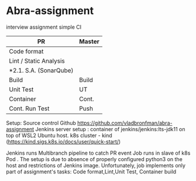 # Abra-assignment
interview assignment  simple CI 

| PR | Master |
|-----|------|
|Code format | |
|Lint / Static Analysis | |
|*2.1. S.A. (SonarQube) | |
| Build | Build |
| Unit Test | UT |
|Container | Cont.|
|Cont. Run Test|Push|


Setup:
Source control Github https://github.com/vladbronfman/abra-assignment 
Jenkins server setup : container of jenkins/jenkins:lts-jdk11 on top of WSL2 Ubuntu host.
k8s cluster - kind (https://kind.sigs.k8s.io/docs/user/quick-start/)

Jenkins runs Multibranch pipeline to catch PR event
Job runs in  slave of k8s Pod . The setup is due to absence of properly configured python3 on the host and restrictions of Jenkins image.
Unfortunately, job implements only part of assignment's tasks: Code format,Lint,Unit Test, Container build


 







